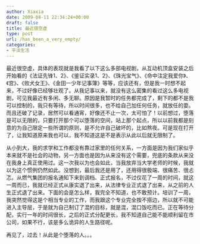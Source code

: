 ```yaml
---
author: Xiaxia
date: 2009-08-11 22:34:24+00:00
draft: false
title: 最近很空虚
type: post
url: /has_been_a_very_empty/
categories:
- 平淡生活
---
```


最近很空虚，具体的表现就是我看了以下这么多部电视剧，从互动机顶盒安装之后开始看的《法证先锋1、2》、《鉴证实录1、2》、《珠光宝气》、《命中注定我爱你》、《宫》、《败犬女王》、《金田一少年记事簿》等等，应该还有，但是我一时想不起来，不过好像已经够壮观了。从我记事以来，就没有这么密集的看过这么多电视剧，可见我最近有多闲、多无聊。原因是我暂时的任务都完成了，剩下的都不是我可以控制的，我只有等待，所以时间很多，也不给自己加任何任务，就放任的耍。而且还破了记录，居然可以看通宵，好像还不止一次，太可怕了！以前想过，堕落是可以无限的，只要打开那个可以堕落的空间，站上那个起点，所以以前我都是刻意的为自己限定一些所谓的原则，是不允许自己破坏的，比如熬夜。可是现在打开了，让我知道原来我也可以，我不知道这是不是表示从此以后就无限制了。

从小到大，我的求学和工作都没有靠过家里的任何关系，一方面是因为我们家似乎本来就不是社会的动物，另一方面也是因为从来没有这个需要，兜底的条款从来没在我身上真正使用过。这一次我以为也会如此，当我放弃当大学老师的时候，我就以为这个惯例仍然如此。没想到，最后我还是用了，还用得很极端、很痛苦、很忐忑。从燃气集团的报名通知下来到调档、正式报名，不过仅花了一周的时间，就这一周而已，我就已经正式从康实退了出来，从法律专业正式退了出来，从之前的人生正式退了出来。下面的会是怎么样，我完全不知道，也不敢预计。培训了一周，我突然觉得这是个相当专业的工作，而我跟这个专业完全按不搭边，所以就不可能进入主导层，于是就为自己制订了混的目标，就是混，混口饭吃而已。正在等待分配，实行一年的时间很长，之后的正式分配更长，我不知道自己能不能顺利留在市公司，如果不行，该是多么诡异的人生路径呢。

再见了，过去！从此是个堕落的人。。。
